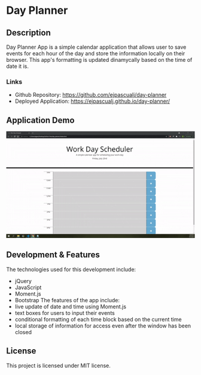 # Day Planner

## Description

Day Planner App is a simple calendar application that allows user to save events for each hour of the day and store the information locally on their browser. This app's formatting is updated dinamycally based on the time of date it is.

### Links

* Github Repository: https://github.com/ejpascualj/day-planner
* Deployed Application: https://ejpascualj.github.io/day-planner/

## Application Demo

![DayPlanner app demo.](./assets/day-planner-demo.gif/)

## Development & Features

The technologies used for this development include: 
* jQuery
* JavaScript
* Moment.js
* Bootstrap
The features of the app include:
* live update of date and time using Moment.js
* text boxes for users to input their events
* conditional formatting of each time block based on the current time
* local storage of information for access even after the window has been closed


## License

This project is licensed under MIT license.